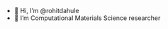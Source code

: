 - 👋 Hi, I’m @rohitdahule
- 🌱 I’m Computational Materials Science researcher
<!---
rohitdahule/rohitdahule is a ✨ special ✨ repository because its `README.md` (this file) appears on your GitHub profile.
You can click the Preview link to take a look at your changes.
--->
